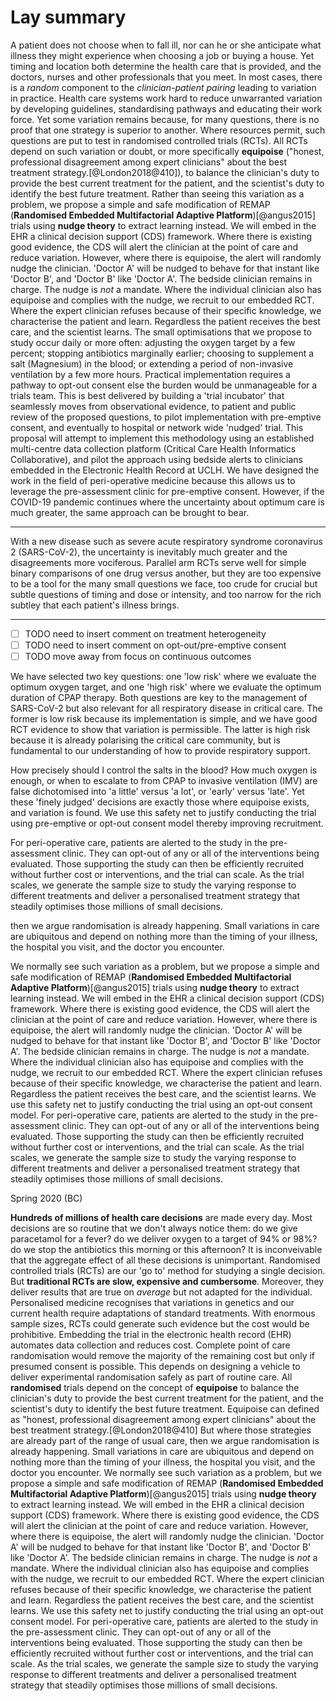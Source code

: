 # Lay summary

A patient does not choose when to fall ill, nor can he or she anticipate what illness they might experience when choosing a job or buying a house. Yet timing and location both determine the health care that is provided, and the doctors, nurses and other professionals that you meet. In most cases, there is a _random_ component to the _clinician-patient pairing_ leading to variation in practice.
Health care systems work hard to reduce unwarranted variation by developing guidelines, standardising pathways and educating their work force. Yet some variation remains because, for many questions, there is no proof that one strategy is superior to another. Where resources permit, such questions are put to test in randomised controlled trials (RCTs).  All RCTs depend on such variation or doubt, or more specifically **equipoise** ("honest, professional disagreement among expert clinicians" about the best treatment strategy.[@London2018@410]), to balance the clinician's duty to provide the best current treatment for the patient, and the scientist's duty to identify the best future treatment.
Rather than seeing this variation as a problem, we propose a simple and safe modification of REMAP (**Randomised Embedded Multifactorial Adaptive Platform**)[@angus2015] trials using **nudge theory** to extract learning instead. We will embed in the EHR a clinical decision support (CDS) framework. Where there is existing good evidence, the CDS will alert the clinician at the point of care and reduce variation. However, where there is equipoise, the alert will randomly nudge the clinician. 'Doctor A' will be nudged to behave for that instant like 'Doctor B', and 'Doctor B' like 'Doctor A'. The bedside clinician remains in charge. The nudge is _not_ a mandate. Where the individual clinician also has equipoise and complies with the nudge, we recruit to our embedded RCT. Where the expert clinician refuses because of their specific knowledge, we characterise the patient and learn. Regardless the patient receives the best care, and the scientist learns. 
The small optimisations that we propose to study occur daily or more often: adjusting the oxygen target by a few percent; stopping antibiotics marginally earlier; choosing to supplement a salt (Magnesium) in the blood; or extending a period of non-invasive ventilation by a few more hours. Practical implementation requires a pathway to opt-out consent else the burden would be unmanageable for a trials team. This is best delivered by building a 'trial incubator' that seamlessly moves from observational evidence, to patient and public review of the proposed questions, to pilot implementation with pre-emptive consent, and eventually to hospital or network wide 'nudged' trial. This proposal will attempt to implement this methodology using an established multi-centre data collection platform (Critical Care Health Informatics Collaborative), and pilot the approach using bedside alerts to clinicians embedded in the Electronic Health Record at UCLH.  We have designed the work in the field of peri-operative medicine because this allows us to leverage the pre-assessment clinic for pre-emptive consent. However, if the COVID-19 pandemic continues where the uncertainty about optimum care is much greater, the same approach can be brought to bear.


---

With a new disease such as severe acute respiratory syndrome coronavirus 2 (SARS-CoV-2), the uncertainty is inevitably much greater and the disagreements more vociferous. Parallel arm RCTs serve well for simple binary comparisons of one drug versus another, but they are too expensive to be a tool for the many small questions we face, too crude for crucial but subtle questions of timing and dose or intensity, and too narrow for the rich subtley that each patient's illness brings.

---
- [ ] TODO need to insert comment on treatment heterogeneity
- [ ] TODO need to insert comment on opt-out/pre-emptive consent
- [ ] TODO move away from focus on continuous outcomes

We have selected two key questions: one 'low risk' where we evaluate the optimum oxygen target, and one 'high risk' where we evaluate the optimum duration of CPAP therapy. Both questions are key to the management of SARS-CoV-2 but also relevant for all respiratory disease in critical care. The former is low risk because its implementation is simple, and we have good RCT evidence to show that variation is permissible. The latter is high risk because it is already polarising the critical care community, but is fundamental to our understanding of how to provide respiratory support.


How precisely should I control the salts in the blood? How much oxygen is enough, or when to escalate to from CPAP to invasive ventilation (IMV) are false dichotomised into 'a little' versus 'a lot', or 'early' versus 'late'. Yet these 'finely judged' decisions are exactly those where equipoise exists, and variation is found.
We use this safety net to justify conducting the trial using pre-emptive or opt-out consent model thereby improving recruitment.

For peri-operative care, patients are alerted to the study in the pre-assessment clinic. They can opt-out of any or all of the interventions being evaluated. Those supporting the study can then be efficiently recruited without further cost or interventions, and the trial can scale. As the trial scales, we generate the sample size to study the varying response to different treatments and deliver a personalised treatment strategy that steadily optimises those millions of small decisions.

then we argue randomisation is already happening. Small variations in care are ubiquitous and depend on nothing more than the timing of your illness, the hospital you visit, and the doctor you encounter.

We normally see such variation as a problem, but we propose a simple and safe modification of REMAP (**Randomised Embedded Multifactorial Adaptive Platform**)[@angus2015] trials using **nudge theory** to extract learning instead. We will embed in the EHR a clinical decision support (CDS) framework. Where there is existing good evidence, the CDS will alert the clinician at the point of care and reduce variation. However, where there is equipoise, the alert will randomly nudge the clinician. 'Doctor A' will be nudged to behave for that instant like 'Doctor B', and 'Doctor B' like 'Doctor A'. The bedside clinician remains in charge. The nudge is _not_ a mandate. Where the individual clinician also has equipoise and complies with the nudge, we recruit to our embedded RCT. Where the expert clinician refuses because of their specific knowledge, we characterise the patient and learn. Regardless the patient receives the best care, and the scientist learns. 
We use this safety net to justify conducting the trial using an opt-out consent model. For peri-operative care, patients are alerted to the study in the pre-assessment clinic. They can opt-out of any or all of the interventions being evaluated. Those supporting the study can then be efficiently recruited without further cost or interventions, and the trial can scale. As the trial scales, we generate the sample size to study the varying response to different treatments and deliver a personalised treatment strategy that steadily optimises those millions of small decisions.

Spring 2020 (BC)

**Hundreds of millions of health care decisions** are made every day. Most decisions are so routine that we don't always notice them: do we give paracetamol for a fever? do we deliver oxygen to a target of 94% or 98%? do we stop the antibiotics this morning or this afternoon? It is inconveivable that the aggregate effect of all these decisions is unimportant. 
Randomised controlled trials (RCTs) are our 'go to' method for studying a single decision. But **traditional RCTs are slow, expensive and cumbersome**. Moreover, they deliver results that are true on _average_ but not adapted for the individual. Personalised medicine recognises that variations in genetics and our current health require adaptations of standard treatments. With enormous sample sizes, RCTs could generate such evidence but the cost would be prohibitive. 
Embedding the trial in the electronic health record (EHR) automates data collection and reduces cost. Complete point of care randomisation would remove the majority of the remaining cost but only if presumed consent is possible. This depends on designing a vehicle to deliver experimental randomisation safely as part of routine care. 
All **randomised** trials depend on the concept of **equipoise** to balance the clinician's duty to provide the best current treatment for the patient, and the scientist's duty to identify the best future treatment. Equipoise can defined as "honest, professional disagreement among expert clinicians" about the best treatment strategy.[@London2018@410] But where those strategies are already part of the range of usual care, then we argue randomisation is already happening. Small variations in care are ubiquitous and depend on nothing more than the timing of your illness, the hospital you visit, and the doctor you encounter.
We normally see such variation as a problem, but we propose a simple and safe modification of REMAP (**Randomised Embedded Multifactorial Adaptive Platform**)[@angus2015] trials using **nudge theory** to extract learning instead. We will embed in the EHR a clinical decision support (CDS) framework. Where there is existing good evidence, the CDS will alert the clinician at the point of care and reduce variation. However, where there is equipoise, the alert will randomly nudge the clinician. 'Doctor A' will be nudged to behave for that instant like 'Doctor B', and 'Doctor B' like 'Doctor A'. The bedside clinician remains in charge. The nudge is _not_ a mandate. Where the individual clinician also has equipoise and complies with the nudge, we recruit to our embedded RCT. Where the expert clinician refuses because of their specific knowledge, we characterise the patient and learn. Regardless the patient receives the best care, and the scientist learns. 
We use this safety net to justify conducting the trial using an opt-out consent model. For peri-operative care, patients are alerted to the study in the pre-assessment clinic. They can opt-out of any or all of the interventions being evaluated. Those supporting the study can then be efficiently recruited without further cost or interventions, and the trial can scale. As the trial scales, we generate the sample size to study the varying response to different treatments and deliver a personalised treatment strategy that steadily optimises those millions of small decisions.
